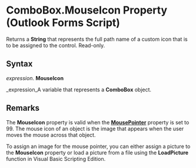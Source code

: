 
# ComboBox.MouseIcon Property (Outlook Forms Script)

Returns a  **String** that represents the full path name of a custom icon that is to be assigned to the control. Read-only.


## Syntax

 _expression_. **MouseIcon**

 _expression_A variable that represents a  **ComboBox** object.


## Remarks

The  **MouseIcon** property is valid when the **[MousePointer](17e6cb42-939c-2d2b-1cea-62cf4a35232d.md)** property is set to 99. The mouse icon of an object is the image that appears when the user moves the mouse across that object.

To assign an image for the mouse pointer, you can either assign a picture to the  **MouseIcon** property or load a picture from a file using the **LoadPicture** function in Visual Basic Scripting Edition.

